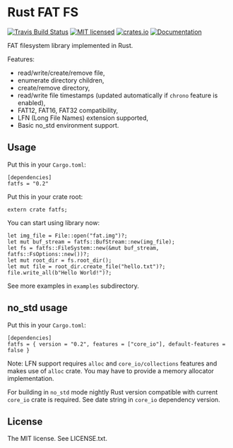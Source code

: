 Rust FAT FS
===========

[![Travis Build Status](https://travis-ci.org/rafalh/rust-fatfs.svg?branch=master)](https://travis-ci.org/rafalh/rust-fatfs)
[![MIT licensed](https://img.shields.io/badge/license-MIT-blue.svg)](./LICENSE.txt)
[![crates.io](http://meritbadge.herokuapp.com/fatfs)](https://crates.io/crates/fatfs)
[![Documentation](https://docs.rs/fatfs/badge.svg)](https://docs.rs/fatfs)

FAT filesystem library implemented in Rust.

Features:
* read/write/create/remove file,
* enumerate directory children,
* create/remove directory,
* read/write file timestamps (updated automatically if `chrono` feature is enabled),
* FAT12, FAT16, FAT32 compatibility,
* LFN (Long File Names) extension supported,
* Basic no_std environment support.

Usage
-----

Put this in your `Cargo.toml`:

    [dependencies]
    fatfs = "0.2"

Put this in your crate root:

    extern crate fatfs;

You can start using library now:

    let img_file = File::open("fat.img")?;
    let mut buf_stream = fatfs::BufStream::new(img_file);
    let fs = fatfs::FileSystem::new(&mut buf_stream, fatfs::FsOptions::new())?;
    let mut root_dir = fs.root_dir();
    let mut file = root_dir.create_file("hello.txt")?;
    file.write_all(b"Hello World!")?;

See more examples in `examples` subdirectory.

no_std usage
------------

Put this in your `Cargo.toml`:

    [dependencies]
    fatfs = { version = "0.2", features = ["core_io"], default-features = false }

Note: LFN support requires `alloc` and `core_io/collections` features and makes use of `alloc` crate.
You may have to provide a memory allocator implementation.

For building in `no_std` mode nightly Rust version compatible with current `core_io` crate is required.
See date string in `core_io` dependency version.

License
-------
The MIT license. See LICENSE.txt.
